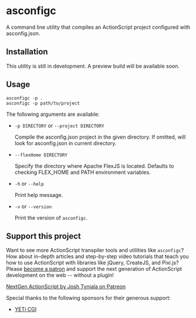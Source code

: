 # asconfigc

A command line utility that compiles an ActionScript project configured with asconfig.json.

## Installation

This utility is still in development. A preview build will be available soon.

## Usage

```
asconfigc -p .
asconfigc -p path/to/project
```

The following arguments are available:

* `-p DIRECTORY` or `--project DIRECTORY`

	Compile the asconfig.json project in the given directory. If omitted, will look for asconfig.json in current directory.

* `--flexHome DIRECTORY`

	Specify the directory where Apache FlexJS is located. Defaults to checking FLEX_HOME and PATH environment variables.

* `-h` or `--help`

	Print help message.

* `-v` or `--version`

	Print the version of `asconfigc`.

## Support this project

Want to see more ActionScript transpiler tools and utilities like `asconfigc`? How about in-depth articles and step-by-step video tutorials that teach you how to use ActionScript with libraries like jQuery, CreateJS, and Pixi.js? Please [become a patron](http://patreon.com/josht) and support the next generation of ActionScript development on the web -- without a plugin!

[NextGen ActionScript by Josh Tynjala on Patreon](http://patreon.com/josht)

Special thanks to the following sponsors for their generous support:

* [YETi CGI](http://yeticgi.com/)